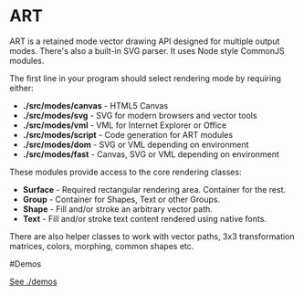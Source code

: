# ART

ART is a retained mode vector drawing API designed for multiple output modes.
There's also a built-in SVG parser. It uses Node style CommonJS modules.

The first line in your program should select rendering mode by requiring either:

- __./src/modes/canvas__ - HTML5 Canvas
- __./src/modes/svg__ - SVG for modern browsers and vector tools
- __./src/modes/vml__ - VML for Internet Explorer or Office
- __./src/modes/script__ - Code generation for ART modules
- __./src/modes/dom__ - SVG or VML depending on environment
- __./src/modes/fast__ - Canvas, SVG or VML depending on environment

These modules provide access to the core rendering classes:

- __Surface__ - Required rectangular rendering area. Container for the rest.
- __Group__ - Container for Shapes, Text or other Groups.
- __Shape__ - Fill and/or stroke an arbitrary vector path.
- __Text__ - Fill and/or stroke text content rendered using native fonts.

There are also helper classes to work with vector paths, 3x3 transformation
matrices, colors, morphing, common shapes etc.

#Demos

[See ./demos](./demos)
